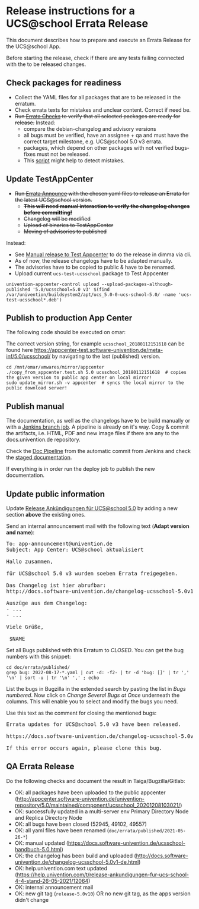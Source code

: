 # Release instructions for a UCS@school Errata Release

This document describes how to prepare and execute an Errata Release for the UCS@school App.

Before starting the release, check if there are any tests failing connected with the to be released changes.

## Check packages for readiness

- Collect the YAML files for all packages that are to be released in the erratum.
- Check errata texts for mistakes and unclear content. Correct if need be.
- ~~Run [Errata Checks](https://jenkins.knut.univention.de:8181/job/Mitarbeiter/job/schwardt/job/UCSschool%20CheckErrataForRelease)
  to verify that all selected packages are ready for release.~~ Instead:
  - compare the debian-changelog and advisory versions
  - all bugs must be verified, have an assignee + qa and must have the correct target milestone, e.g. UCS@school 5.0 v3 errata.
  - packages, which depend on other packages with not verified bugs-fixes must not be released.
  - This [script](https://git.knut.univention.de/univention/internal/research-library/-/blob/main/personal/twenzel/scripts/check_yamls.py) might help to detect mistakes.

## Update TestAppCenter

- ~~Run [Errata Announce](https://jenkins.knut.univention.de:8181/job/UCSschool-4.3/job/Announce%20UCSschool%204.3%20Erratum/)
  with the chosen yaml files to release an Errata for the latest UCS@school version.~~
  - ~~**This will need manual interaction to verify the changelog changes before committing!**~~
  - ~~Changelog will be modified~~
  - ~~Upload of binaries to TestAppCenter~~
  - ~~Moving of advisories to published~~

Instead:
- See [Manual release to Test Appcenter](README_manual_release.md) to do the release in dimma via cli.
 - As of now, the release changelogs have to be adapted manually.
 - The advisories have to be copied to public & have to be renamed.
- Upload current `ucs-test-ucsschool` package to Test Appcenter

```
univention-appcenter-control upload --upload-packages-although-published '5.0/ucsschool=5.0 v3' $(find /var/univention/buildsystem2/apt/ucs_5.0-0-ucs-school-5.0/ -name 'ucs-test-ucsschool*.deb')
```

## Publish to production App Center

The following code should be executed on omar:

The correct version string, for example `ucsschool_20180112151618` can be found here
https://appcenter-test.software-univention.de/meta-inf/5.0/ucsschool/ by navigating to the last (published) version.

```shell
cd /mnt/omar/vmwares/mirror/appcenter
./copy_from_appcenter.test.sh 5.0 ucsschool_20180112151618  # copies the given version to public app center on local mirror!
sudo update_mirror.sh -v appcenter  # syncs the local mirror to the public download server!
```

## Publish manual

The documentation, as well as the changelogs have to be build manually or with a [Jenkins branch job](http://jenkins.knut.univention.de:8080/view/Doku/job/BuildDocBookBranchUCSSchool/). A pipeline is already on it's way. Copy & commit the artifacts, i.e. HTML, PDF and new image files if there are any to the docs.univention.de repository.

Check the [Doc Pipeline](https://git.knut.univention.de/univention/docs.univention.de/-/pipelines) from the automatic
commit from Jenkins and check the [staged documentation](http://univention-repository.knut.univention.de/download/docs/).

If everything is in order run the deploy job to publish the new documentation.

## Update public information

Update [Release Ankündigungen für UCS@school 5.0](https://help.univention.com/t/release-ankundigungen-fur-ucs-school-4-4-stand-12-10-2020/12064)
by adding a new section **above** the existing ones.

Send an internal announcement mail with the following text (**Adapt version and name**):
<pre>
To: app-announcement@univention.de
Subject: App Center: UCS@school aktualisiert

Hallo zusammen,

für UCS@school 5.0 v3 wurden soeben Errata freigegeben.

Das Changelog ist hier abrufbar:
http://docs.software-univention.de/changelog-ucsschool-5.0v1-de.html

Auszüge aus dem Changelog:
- ...
- ...

Viele Grüße,

 $NAME
</pre>

Set all Bugs published with this Erratum to *CLOSED*.
You can get the bug numbers with this snippet:
```shell
cd doc/errata/published/
grep bug: 2022-08-17-*.yaml | cut -d: -f2- | tr -d 'bug: []' | tr ',' '\n' | sort -u | tr '\n' ',' ; echo
```

List the bugs in Bugzilla in the extended search by pasting the list in *Bugs numbered*.
Now click on *Change Several Bugs at Once* underneath the columns.
This will enable you to select and modify the bugs you need.


Use this text as the comment for closing the mentioned bugs:
<pre>
Errata updates for UCS@school 5.0 v3 have been released.

https://docs.software-univention.de/changelog-ucsschool-5.0v1-de.html

If this error occurs again, please clone this bug.
</pre>

## QA Errata Release

Do the following checks and document the result in Taiga/Bugzilla/Gitlab:

* OK: all packages have been uploaded to the public appcenter (http://appcenter.software-univention.de/univention-repository/5.0/maintained/component/ucsschool_20201208103021/)
* OK: successfully updated in a multi-server env Primary Directory Node and Replica Directory Node
* OK: all bugs have been closed (52945, 49102, 49557)
* OK: all yaml files have been renamed (`doc/errata/published/2021-05-26-*`)
* OK: manual updated (https://docs.software-univention.de/ucsschool-handbuch-5.0.html)
* OK: the changelog has been build and uploaded (http://docs.software-univention.de/changelog-ucsschool-5.0v1-de.html)
* OK: help.univention.com text updated (https://help.univention.com/t/release-ankundigungen-fur-ucs-school-4-4-stand-26-05-2021/12064)
* OK: internal announcement mail
* OK: new git tag (`release-5.0v10`) OR no new git tag, as the apps version didn't change
